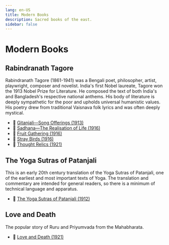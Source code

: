 ```yaml
---
lang: en-US
title: Modern Books
description: Sacred books of the east.
sidebar: false
---
```


# Modern Books

## Rabindranath Tagore
Rabindranath Tagore (1861-1941) was a Bengali poet, philosopher, artist, playwright, composer and novelist. India's first Nobel laureate, Tagore won the 1913 Nobel Prize for Literature. He composed the text of both India's and Bangladesh's respective national anthems. His body of literature is deeply sympathetic for the poor and upholds universal humanistic values. His poetry drew from traditional Vaisnava folk lyrics and was often deeply mystical.

- 📕 [Gitanjali—Song Offerings (1913)](./Gitanjali/index.md)
- 📕 [Sadhana—The Realisation of Life (1916)](./Sadhana/index.md)
- 📕 [Fruit Gathering (1916)](./fruit-gathering/index.md)
- 📕 [Stray Birds (1916)](./stray-birds/index.md)
- 📕 [Thought Relics (1921)](./thought-relics/index.md)


## The Yoga Sutras of Patanjali
This is an early 20th century translation of the Yoga Sutras of Patanjali, one of the earliest and most important texts of Yoga. The translation and commentary are intended for general readers, so there is a minimum of technical language and apparatus. 

- 📕 [The Yoga Sutras of Patanjali (1912)](./yoga-sutras/index.md)


## Love and Death
The popular story of Ruru and Priyumvada from the Mahabharata.

- 📕 [Love and Death (1921)](./love-and-death/index.md)


